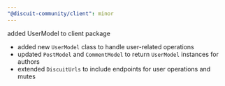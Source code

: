 ```yaml
---
"@discuit-community/client": minor
---
```


added UserModel to client package

- added new `UserModel` class to handle user-related operations
- updated `PostModel` and `CommentModel` to return `UserModel` instances for
  authors
- extended `DiscuitUrls` to include endpoints for user operations and mutes
